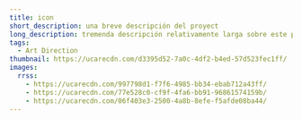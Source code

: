```yaml
---
title: icon
short_description: una breve descripción del proyect
long_description: tremenda descripción relativamente larga sobre este proyecto chido
tags:
  - Art Direction
thumbnail: https://ucarecdn.com/d3395d52-7a0c-4df2-b4ed-57d523fec1ff/
images:
  rrss:
    - https://ucarecdn.com/997798d1-f7f6-4985-bb34-ebab712a43ff/
    - https://ucarecdn.com/77e528c0-cf9f-4fa6-bb91-96861574159b/
    - https://ucarecdn.com/06f403e3-2500-4a8b-8efe-f5afde08ba44/
---
```

